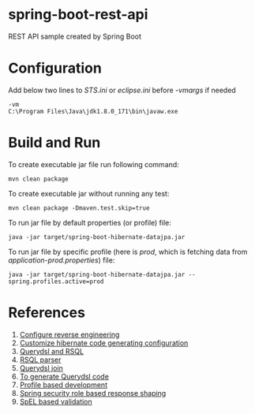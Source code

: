 # spring-boot-rest-api
REST API sample created by Spring Boot
# Configuration
Add below two lines to *STS.ini* or *eclipse.ini* before *-vmargs* if needed
```
-vm
C:\Program Files\Java\jdk1.8.0_171\bin\javaw.exe
```
# Build and Run
To create executable jar file run following command:
```
mvn clean package
```
To create executable jar without running any test:
```
mvn clean package -Dmaven.test.skip=true
```
To run jar file by default properties (or profile) file:
```
java -jar target/spring-boot-hibernate-datajpa.jar
```
To run jar file by specific profile (here is *prod*, which is fetching data from *application-prod.properties*) file:
```
java -jar target/spring-boot-hibernate-datajpa.jar --spring.profiles.active=prod
```
# References
1. [Configure reverse engineering](http://www.codejava.net/frameworks/hibernate/java-hibernate-reverse-engineering-tutorial-with-eclipse-and-mysql)
2. [Customize hibernate code generating configuration](http://www.codejava.net/frameworks/hibernate/how-to-customize-hibernate-reverse-engineering-code-generation)
3. [Querydsl and RSQL](https://github.com/eugenp/tutorials/tree/master/spring-rest-query-language)
4. [RSQL parser](https://github.com/jirutka/rsql-parser)
5. [Querydsl join](https://stackoverflow.com/questions/47661028/querydsl-how-to-write-a-complex-query?utm_medium=organic&utm_source=google_rich_qa&utm_campaign=google_rich_qa) 
6. [To generate Querydsl code](https://stackoverflow.com/questions/24482259/eclipse-issue-with-maven-build-and-jdk-when-generating-qclasses-in-querydsl) 
7. [Profile based development](https://www.youtube.com/watch?v=0zjQX7WwjrI&feature=youtu.be&list=PLGDwUiT1wr6-Fn3N2oqJpTdhGjFHnIIKY)
8. [Spring security role based response shaping](https://stackoverflow.com/questions/17276081/spring-3-2-filtering-jackson-json-output-based-on-spring-security-role)
9. [SpEL based validation](http://javatar81.blogspot.com/2016/06/hibernate-validator-spring-expression.html)
